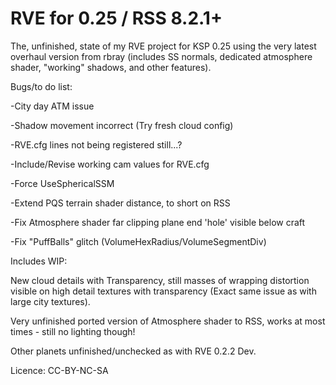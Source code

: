 RVE for 0.25 / RSS 8.2.1+
============

The, unfinished, state of my RVE project for KSP 0.25 using the very latest overhaul version from rbray (includes SS normals, dedicated atmosphere shader, "working" shadows, and other features).

Bugs/to do list:

-City day ATM issue

-Shadow movement incorrect (Try fresh cloud config)

-RVE.cfg lines not being registered still...?

-Include/Revise working cam values for RVE.cfg

-Force UseSphericalSSM

-Extend PQS terrain shader distance, to short on RSS

-Fix Atmosphere shader far clipping plane end 'hole' visible below craft

-Fix "PuffBalls" glitch (VolumeHexRadius/VolumeSegmentDiv)



Includes WIP:

New cloud details with Transparency, still masses of wrapping distortion visible on high detail textures with transparency (Exact same issue as with large city textures).

Very unfinished ported version of Atmosphere shader to RSS, works at most times - still no lighting though!

Other planets unfinished/unchecked as with RVE 0.2.2 Dev.



Licence: CC-BY-NC-SA
